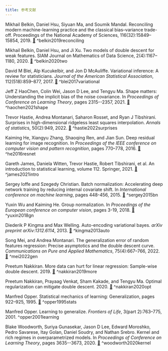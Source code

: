 ```yaml
---
title: 参考文献
---
```

Mikhail Belkin, Daniel Hsu, Siyuan Ma, and Soumik Mandal. Reconciling modern machine-learning practice and the classical bias–variance trade-off. Proceedings of the National Academy of Sciences, 116(32):15849–15854, 2019. [🔗](https://www.pnas.org/doi/abs/10.1073/pnas.1903070116) ^belkin2019reconciling

Mikhail Belkin, Daniel Hsu, and Ji Xu. Two models of double descent for weak features. SIAM Journal on Mathematics of Data Science, 2(4):1167–1180, 2020. [🔗](https://epubs.siam.org/doi/abs/10.1137/20M1336072) ^belkin2020two

David M Blei, Alp Kucukelbir, and Jon D McAuliffe. Variational inference: A review for statisticians. *Journal of the American Statistical Association*, 112(518):859–877, 2017. [🔗](https://www.tandfonline.com/doi/abs/10.1080/01621459.2017.1285773) ^blei2017variational

Jeff Z HaoChen, Colin Wei, Jason D Lee, and Tengyu Ma. Shape matters: Understanding the implicit bias of the noise covariance. In *Proceedings of  Conference on Learning Theory*, pages 2315--2357, 2021. [🔗](https://proceedings.mlr.press/v125/woodworth20a) ^haochen2021shape

Trevor Hastie, Andrea Montanari, Saharon Rosset, and Ryan J Tibshirani. Surprises in high-dimensional ridgeless least squares interpolation. *Annals of statistic*s, 50(2):949, 2022. [🔗](https://pmc.ncbi.nlm.nih.gov/articles/PMC9481183/) ^hastie2022surprises

Kaiming He, Xiangyu Zhang, Shaoqing Ren, and Jian Sun. Deep residual learning for image recognition. In *Proceedings of the IEEE conference on computer vision and pattern recognition*, pages 770–778, 2016. [🔗](https://openaccess.thecvf.com/content_cvpr_2016/html/He_Deep_Residual_Learning_CVPR_2016_paper.html) ^he2016resnet

Gareth James, Daniela Witten, Trevor Hastie, Robert Tibshirani, et al. An introduction to statistical learning, volume 112. Springer, 2021. [🔗](https://link.springer.com/book/10.1007/978-1-0716-1418-1) ^james2021intro

Sergey Ioffe and Szegedy Christian. Batch normalization: Accelerating deep network training by reducing internal covariate shift. In *International conference on machine learning*, pages 448-456, 2015. [🔗](https://proceedings.mlr.press/v37/ioffe15.html) ^sergey2015bn

Yuxin Wu and Kaiming He. Group normalization. In *Proceedings of the European conference on computer vision*, pages 3-19, 2018. [🔗](https://openaccess.thecvf.com/content_ECCV_2018/html/Yuxin_Wu_Group_Normalization_ECCV_2018_paper.html) ^yuxin2018gn

Diederik P Kingma and Max Welling. Auto-encoding variational bayes. *arXiv preprint arXiv:1312.6114*, 2013. [🔗](https://arxiv.org/abs/1312.6114) ^kingma2013auto

Song Mei, and Andrea Montanari. The generalization error of random features regression: Precise asymptotics and the double descent curve. *Communications on Pure and Applied Mathematics*, 75(4):667–766, 2022. [🔗](https://onlinelibrary.wiley.com/doi/abs/10.1002/cpa.22008) ^mei2022gen

Preetum Nakkiran. More data can hurt for linear regression: Sample-wise double descent. 2019. [🔗](https://arxiv.org/abs/1912.07242) ^nakkiran2019more

Preetum Nakkiran, Prayaag Venkat, Sham Kakade, and Tengyu Ma. Optimal regularization can mitigate double descent. 2020. [🔗](https://arxiv.org/abs/2003.01897) ^nakkiran2020opt

Manfred Opper. Statistical mechanics of learning: Generalization, pages 922–925, 1995. [🔗](https://philpapers.org/rec/oppsmo) ^opper1995stats

Manfred Opper. Learning to generalize. *Frontiers of Life*, 3(part 2):763–775, 2001. ^opper2001learning

Blake Woodworth, Suriya Gunasekar, Jason D Lee, Edward Moroshko, Pedro Savarese, Itay Golan, Daniel Soudry, and Nathan Srebro. Kernel and rich regimes in overparametrized models. In *Proceedings of  Conference on Learning Theory*, pages 3635--3673, 2020. [🔗](https://proceedings.mlr.press/v125/woodworth20a) ^woodworth2020kernel



